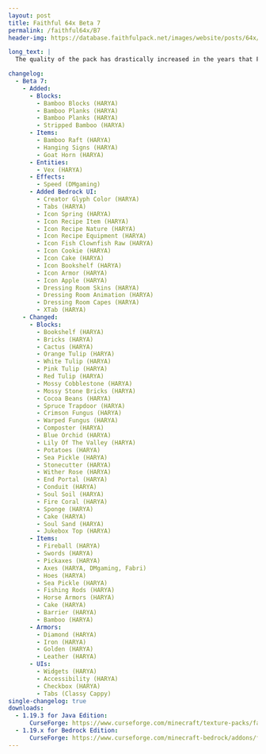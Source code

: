 ```yaml
---
layout: post
title: Faithful 64x Beta 7
permalink: /faithful64x/B7
header-img: https://database.faithfulpack.net/images/website/posts/64x/B7.jpg

long_text: |
  The quality of the pack has drastically increased in the years that Faithful 64x has been actively developed, and this has led to many textures not matching the standards of new ones. The best way to fix this problem was to take a dedicated update give all of the offenders a makeover, and now this update is finally here. Every corner of the pack has been improved in some way, and even some 1.19.3 textures made their way into the pack as well.

changelog:
  - Beta 7:
    - Added:
      - Blocks:
        - Bamboo Blocks (HARYA)
        - Bamboo Planks (HARYA)
        - Bamboo Planks (HARYA)
        - Stripped Bamboo (HARYA)
      - Items:
        - Bamboo Raft (HARYA)
        - Hanging Signs (HARYA)
        - Goat Horn (HARYA)
      - Entities:
        - Vex (HARYA)
      - Effects:
        - Speed (DMgaming)
      - Added Bedrock UI:
        - Creator Glyph Color (HARYA)
        - Tabs (HARYA)
        - Icon Spring (HARYA)
        - Icon Recipe Item (HARYA)
        - Icon Recipe Nature (HARYA)
        - Icon Recipe Equipment (HARYA)
        - Icon Fish Clownfish Raw (HARYA)
        - Icon Cookie (HARYA)
        - Icon Cake (HARYA)
        - Icon Bookshelf (HARYA)
        - Icon Armor (HARYA)
        - Icon Apple (HARYA)
        - Dressing Room Skins (HARYA)
        - Dressing Room Animation (HARYA)
        - Dressing Room Capes (HARYA)
        - XTab (HARYA)
    - Changed:
      - Blocks:
        - Bookshelf (HARYA)
        - Bricks (HARYA)
        - Cactus (HARYA)
        - Orange Tulip (HARYA)
        - White Tulip (HARYA)
        - Pink Tulip (HARYA)
        - Red Tulip (HARYA)
        - Mossy Cobblestone (HARYA)
        - Mossy Stone Bricks (HARYA)
        - Cocoa Beans (HARYA)
        - Spruce Trapdoor (HARYA)
        - Crimson Fungus (HARYA)
        - Warped Fungus (HARYA)
        - Composter (HARYA)
        - Blue Orchid (HARYA)
        - Lily Of The Valley (HARYA)
        - Potatoes (HARYA)
        - Sea Pickle (HARYA)
        - Stonecutter (HARYA)
        - Wither Rose (HARYA)
        - End Portal (HARYA)
        - Conduit (HARYA)
        - Soul Soil (HARYA)
        - Fire Coral (HARYA)
        - Sponge (HARYA)
        - Cake (HARYA)
        - Soul Sand (HARYA)
        - Jukebox Top (HARYA)
      - Items:
        - Fireball (HARYA)
        - Swords (HARYA)
        - Pickaxes (HARYA)
        - Axes (HARYA, DMgaming, Fabri)
        - Hoes (HARYA)
        - Sea Pickle (HARYA)
        - Fishing Rods (HARYA)
        - Horse Armors (HARYA)
        - Cake (HARYA)
        - Barrier (HARYA)
        - Bamboo (HARYA)
      - Armors:
        - Diamond (HARYA)
        - Iron (HARYA)
        - Golden (HARYA)
        - Leather (HARYA)
      - UIs:
        - Widgets (HARYA)
        - Accessibility (HARYA)
        - Checkbox (HARYA)
        - Tabs (Classy Cappy)
single-changelog: true
downloads:
  - 1.19.3 for Java Edition:
      CurseForge: https://www.curseforge.com/minecraft/texture-packs/faithful-64x/files/4174223
  - 1.19.x for Bedrock Edition:
      CurseForge: https://www.curseforge.com/minecraft-bedrock/addons/faithful-64x-bedrock/files/4174222
---
```

